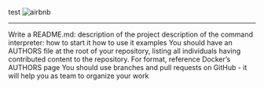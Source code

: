 test
![airbnb](https://github.com/OgingahK/hello/assets/159820493/399e3fd3-079b-44fa-a049-862545c93077)
____________________________________________________________________________
Write a README.md:
description of the project
description of the command interpreter:
how to start it
how to use it
examples
You should have an AUTHORS file at the root of your repository, listing all individuals having contributed content to the repository. For format, reference Docker’s AUTHORS page
You should use branches and pull requests on GitHub - it will help you as team to organize your work
